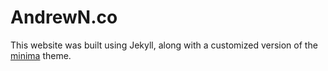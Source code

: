 # AndrewN.co
This website was built using Jekyll, along with a customized version of
the [minima](https://github.com/jekyll/minima/) theme.
